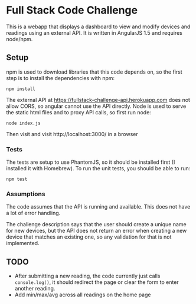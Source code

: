 # Full Stack Code Challenge

This is a webapp that displays a dashboard to view and modify devices and readings using an external API. It is written in AngularJS 1.5 and requires node/npm.

## Setup
npm is used to download libraries that this code depends on, so the first step is to install the dependencies with npm:

```
npm install
```

The external API at https://fullstack-challenge-api.herokuapp.com does not allow CORS, so angular cannot use the API directly. Node is used to serve the static html files and to proxy API calls, so first run node:

```
node index.js
```

Then visit  and visit http://localhost:3000/ in a browser

### Tests
The tests are setup to use PhantomJS, so it should be installed first (I installed it with Homebrew). To run the unit tests, you should be able to run:

```
npm test
```

### Assumptions
The code assumes that the API is running and available. This does not have a lot of error handling.

The challenge description says that the user should create a unique name for new devices, but the API does not return an error when creating a new device that matches an existing one, so any validation for that is not implemented.

## TODO
* After submitting a new reading, the code currently just calls `console.log()`, it should redirect the page or clear the form to enter another reading.
* Add min/max/avg across all readings on the home page
